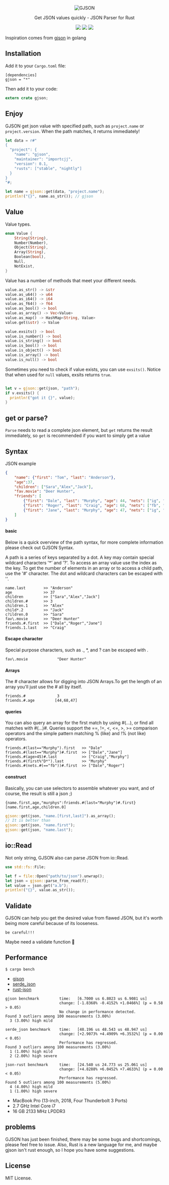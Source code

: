 <div align="center">
  <img alt="GJSON" src="logo.png">

  <p>Get JSON values quickly - JSON Parser for Rust</p>

  <a href="https://github.com/importcjj/gjson">
  <img src="https://travis-ci.com/importcjj/gjson.svg?branch=master"></a>

  <img src="https://img.shields.io/badge/crates.io-0.1.0-blue">

  <a href="https://importcjj.github.io/rust-gjson-playground/">
  <img src="https://img.shields.io/badge/goto-playground-orange">

</a>


</div>

Inspiration comes from [gjson](https://github.com/tidwall/gjson) in golang

## Installation
Add it to your `Cargo.toml` file:
```
[dependencies]
gjson = "*"
```
Then add it to your code:
```rust
extern crate gjson;
```

## Enjoy

GJSON get json value with specified path, such as `project.name` or `project.version`. When the path matches, it returns immediately!

```rust
let data = r#"
{
  "project": {
    "name": "gjson",
    "maintainer": "importcjj",
    "version": 0.1,
    "rusts": ["stable", "nightly"]
  }
}
"#;

let name = gjson::get(data, "project.name");
println!("{}", name.as_str()); // gjson
```



## Value

Value types.
```rust
enum Value {
    String(String),
    Number(Number),
    Object(String),
    Array(String),
    Boolean(bool),
    Null,
    NotExist,
}
```

Value has a number of methods that meet your different needs.

```rust
value.as_str() -> &str
value.as_u64() -> u64
value.as_i64() -> i64
value.as_f64() -> f64
value.as_bool() -> bool
value.as_array() -> Vec<Value>
value.as_map() -> HashMap<String, Value>
value.get(&str) -> Value
```


```rust
value.exsits() -> bool
value.is_number() -> bool
value.is_string() -> bool
value.is_bool() -> bool
value.is_object() -> bool
value.is_array() -> bool
value.is_null() -> bool
```

Sometimes you need to check if value exists, you can use `exsits()`. Notice that when used for `null` values, exsits returns `true`.

```rust

let v = gjson::get(json, "path");
if v.exsits() {
  println!("got it {}", value);
}
```

## get or parse?

`Parse` needs to read a complete json element, but `get` returns the result immediately, so `get` is recommended if you want to simply get a value

## Syntax

JSON example

```json
{
    "name": {"first": "Tom", "last": "Anderson"},
    "age":37,
    "children": ["Sara","Alex","Jack"],
    "fav.movie": "Deer Hunter",
    "friends": [
        {"first": "Dale", "last": "Murphy", "age": 44, "nets": ["ig", "fb", "tw"]},
        {"first": "Roger", "last": "Craig", "age": 68, "nets": ["fb", "tw"]},
        {"first": "Jane", "last": "Murphy", "age": 47, "nets": ["ig", "tw"]}
    ]
}
```

#### basic
Below is a quick overview of the path syntax, for more complete information please check out GJSON Syntax.

A path is a series of keys separated by a dot. A key may contain special wildcard characters '*' and '?'. To access an array value use the index as the key. To get the number of elements in an array or to access a child path, use the '#' character. The dot and wildcard characters can be escaped with '\'.

```
name.last        >> "Anderson"
age              >> 37
children         >> ["Sara","Alex","Jack"]
children.#       >> 3
children.1       >> "Alex"
child*.2         >> "Jack"
c?ildren.0       >> "Sara"
fav\.movie       >> "Deer Hunter"
friends.#.first  >> ["Dale","Roger","Jane"]
friends.1.last   >> "Craig"
```

#### Escape character
Special purpose characters, such as ., *, and ? can be escaped with \.

```
fav\.movie             "Deer Hunter"
```

#### Arrays
The # character allows for digging into JSON Arrays.To get the length of an array you'll just use the # all by itself.

```
friends.#              3
friends.#.age         [44,68,47]
```

#### queries
You can also query an array for the first match by using #(...), or find all matches with #(...)#. Queries support the ==, !=, <, <=, >, >= comparison operators and the simple pattern matching % (like) and !% (not like) operators.

```
friends.#(last=="Murphy").first   >> "Dale"
friends.#(last=="Murphy")#.first  >> ["Dale","Jane"]
friends.#(age>45)#.last           >> ["Craig","Murphy"]
friends.#(first%"D*").last        >> "Murphy"
friends.#(nets.#(=="fb"))#.first  >> ["Dale","Roger"]
```

#### construct
Basically, you can use selectors to assemble whatever you want, and of course, the result is still a json ;)


```
{name.first,age,"murphys":friends.#(last="Murphy")#.first}
[name.first,age,children.0]
```

```rust
gjson::get(json, "name.[first,last]").as_array();
// It is better than
gjson::get(json, "name.first"); 
gjson::get(json, "name.last");
```

## io::Read

Not only string, GJSON also can parse JSON from io::Read.

```rust
use std::fs::File;

let f = file::Open("path/to/json").unwrap();
let json = gjson::parse_from_read(f);
let value = json.get("a.b");
println!("{}", value.as_str());
```

## Validate

GJSON can help you get the desired value from flawed JSON, but it's worth being more careful because of its looseness.

`be careful!!!`

Maybe need a validate function 🤔

## Performance

`$ cargo bench`

* [gjson](https://github.com/importcjj/gjson)
* [serde_json](https://github.com/serde-rs/json)
* [rust-json](https://github.com/maciejhirsz/json-rust)

```
gjson benchmark         time:   [6.7000 us 6.8023 us 6.9081 us]                             
                        change: [-1.8368% -0.4152% +1.0466%] (p = 0.58 > 0.05)
                        No change in performance detected.
Found 3 outliers among 100 measurements (3.00%)
  3 (3.00%) high mild

serde_json benchmark    time:   [48.196 us 48.543 us 48.947 us]                                  
                        change: [+2.9073% +4.4909% +6.3532%] (p = 0.00 < 0.05)
                        Performance has regressed.
Found 3 outliers among 100 measurements (3.00%)
  1 (1.00%) high mild
  2 (2.00%) high severe

json-rust benchmark     time:   [24.540 us 24.773 us 25.061 us]                                 
                        change: [+4.8288% +6.0452% +7.4633%] (p = 0.00 < 0.05)
                        Performance has regressed.
Found 5 outliers among 100 measurements (5.00%)
  4 (4.00%) high mild
  1 (1.00%) high severe
```

* MacBook Pro (13-inch, 2018, Four Thunderbolt 3 Ports)
* 2.7 GHz Intel Core i7
* 16 GB 2133 MHz LPDDR3

## problems

GJSON has just been finished, there may be some bugs and shortcomings, please feel free to issue. Also, Rust is a new language for me, and maybe gjson isn't rust enough, so I hope you have some suggestions.

## License
 MIT License.